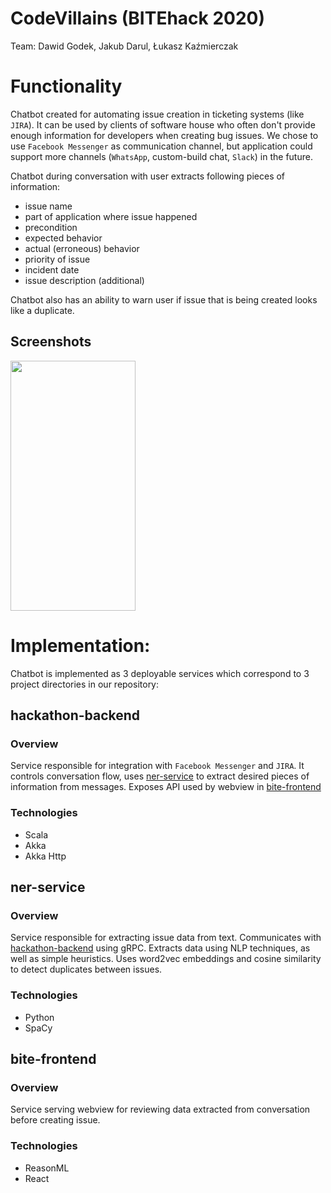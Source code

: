 # CodeVillains (BITEhack 2020)

Team: Dawid Godek, Jakub Darul, Łukasz Kaźmierczak

# Functionality

Chatbot created for automating issue creation in ticketing systems (like `JIRA`).
It can be used by clients of software house who often don't provide enough
information for developers when creating bug issues.
We chose to use `Facebook Messenger` as communication channel, but application
could support more channels (`WhatsApp`, custom-build chat, `Slack`) in the future.

Chatbot during conversation with user extracts following pieces of information:

- issue name
- part of application where issue happened
- precondition
- expected behavior
- actual (erroneous) behavior
- priority of issue
- incident date
- issue description (additional)

Chatbot also has an ability to warn user if issue that is being created looks
like a duplicate.

## Screenshots

<img src="https://scontent-waw1-1.xx.fbcdn.net/v/t1.15752-9/s1080x2048/81667692_816359952172356_2271203891813023744_n.jpg?_nc_cat=104&_nc_ohc=8LU6cflD9nYAQkpdWri7gTNug3y95CzMPZx_UQRDi4FaOmTajhAkPoHkQ&_nc_ht=scontent-waw1-1.xx&_nc_tp=1&oh=050df00c493fbf481ee78071f22e9985&oe=5E911FD6" data-canonical-src="https://scontent-waw1-1.xx.fbcdn.net/v/t1.15752-9/s1080x2048/81667692_816359952172356_2271203891813023744_n.jpg?_nc_cat=104&_nc_ohc=8LU6cflD9nYAQkpdWri7gTNug3y95CzMPZx_UQRDi4FaOmTajhAkPoHkQ&_nc_ht=scontent-waw1-1.xx&_nc_tp=1&oh=050df00c493fbf481ee78071f22e9985&oe=5E911FD6" width="200" height="400" />

# Implementation:

Chatbot is implemented as 3 deployable services which correspond to 3 project
directories in our repository:

## hackathon-backend

### Overview

Service responsible for integration with `Facebook Messenger` and `JIRA`.
It controls conversation flow, uses [ner-service](#ner-service) to extract desired
pieces of information from messages. Exposes API used by webview in [bite-frontend](#bite-frontend)

### Technologies

- Scala
- Akka
- Akka Http

## ner-service

### Overview

Service responsible for extracting issue data from text.
Communicates with [hackathon-backend](#hackathon-backend) using gRPC.
Extracts data using NLP techniques, as well as simple heuristics. Uses word2vec
embeddings and cosine similarity to detect duplicates between issues.

### Technologies

- Python
- SpaCy

## bite-frontend

### Overview

Service serving webview for reviewing data extracted from conversation
before creating issue.

### Technologies

- ReasonML
- React
